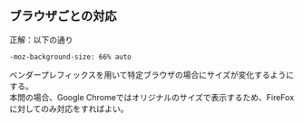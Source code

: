## ブラウザごとの対応
正解：以下の通り

```
-moz-background-size: 66% auto
```
ベンダープレフィックスを用いて特定ブラウザの場合にサイズが変化するようにする。<br>
本問の場合、Google Chromeではオリジナルのサイズで表示するため、FireFoxに対してのみ対応をすればよい。
